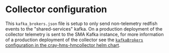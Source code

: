 # Collector configuration

This `kafka_brokers.json` file is setup to only send non-telemetry redfish events to the "shared-services" kafka. On a production deployment of the collector telemetry is sent to the SMA Kafka instance, for more information of a production deployment of the collector see the [`kafkaBrokers` configuration in the cray-hms-hmcollector helm chart](https://github.com/Cray-HPE/hms-hmcollector-charts/blob/main/charts/v2.15/cray-hms-hmcollector/values.yaml#L68). 